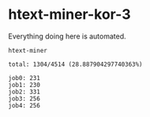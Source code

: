 # htext-miner-kor-3

Everything doing here is automated.

```
htext-miner

total: 1304/4514 (28.887904297740363%)

job0: 231
job1: 230
job2: 331
job3: 256
job4: 256
```
